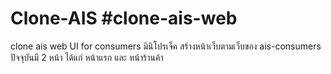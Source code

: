 # Clone-AIS #clone-ais-web
clone ais web UI for consumers มินิโปรเจ็ค สร้างหน้าเว็บตามเว็บของ ais-consumers ปัจจุบันมี 2 หน้า ได้แก่ หน้าแรก และ หน้าร้านค้า
